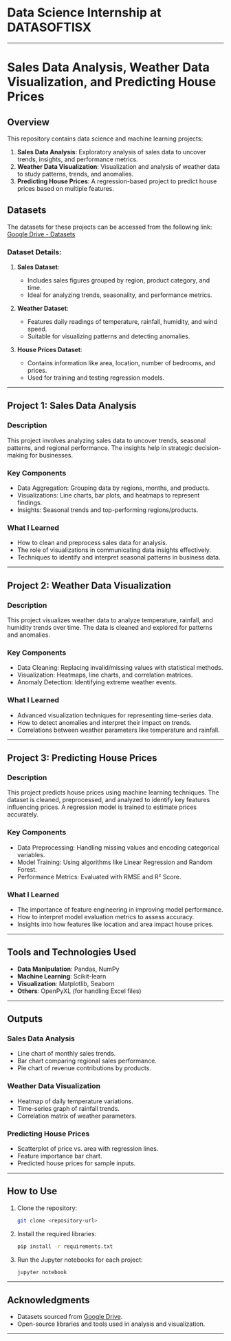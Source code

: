 # Data Science Internship at DATASOFTISX
---

# Sales Data Analysis, Weather Data Visualization, and Predicting House Prices

## Overview
This repository contains data science and machine learning projects:

1. **Sales Data Analysis**: Exploratory analysis of sales data to uncover trends, insights, and performance metrics.
2. **Weather Data Visualization**: Visualization and analysis of weather data to study patterns, trends, and anomalies.
3. **Predicting House Prices**: A regression-based project to predict house prices based on multiple features.

## Datasets
The datasets for these projects can be accessed from the following link:
[Google Drive - Datasets](https://drive.google.com/file/d/1ELIgtz3ZknkfsHpX3qYFfOM8wcVHVofI/view?usp=sharing)

### Dataset Details:
1. **Sales Dataset**:
   - Includes sales figures grouped by region, product category, and time.
   - Ideal for analyzing trends, seasonality, and performance metrics.

2. **Weather Dataset**:
   - Features daily readings of temperature, rainfall, humidity, and wind speed.
   - Suitable for visualizing patterns and detecting anomalies.

3. **House Prices Dataset**:
   - Contains information like area, location, number of bedrooms, and prices.
   - Used for training and testing regression models.

---

## Project 1: Sales Data Analysis

### Description
This project involves analyzing sales data to uncover trends, seasonal patterns, and regional performance. The insights help in strategic decision-making for businesses.

### Key Components
- Data Aggregation: Grouping data by regions, months, and products.
- Visualizations: Line charts, bar plots, and heatmaps to represent findings.
- Insights: Seasonal trends and top-performing regions/products.

### What I Learned
- How to clean and preprocess sales data for analysis.
- The role of visualizations in communicating data insights effectively.
- Techniques to identify and interpret seasonal patterns in business data.

---

## Project 2: Weather Data Visualization

### Description
This project visualizes weather data to analyze temperature, rainfall, and humidity trends over time. The data is cleaned and explored for patterns and anomalies.

### Key Components
- Data Cleaning: Replacing invalid/missing values with statistical methods.
- Visualization: Heatmaps, line charts, and correlation matrices.
- Anomaly Detection: Identifying extreme weather events.

### What I Learned
- Advanced visualization techniques for representing time-series data.
- How to detect anomalies and interpret their impact on trends.
- Correlations between weather parameters like temperature and rainfall.

---

## Project 3: Predicting House Prices

### Description
This project predicts house prices using machine learning techniques. The dataset is cleaned, preprocessed, and analyzed to identify key features influencing prices. A regression model is trained to estimate prices accurately.

### Key Components
- Data Preprocessing: Handling missing values and encoding categorical variables.
- Model Training: Using algorithms like Linear Regression and Random Forest.
- Performance Metrics: Evaluated with RMSE and R² Score.

### What I Learned
- The importance of feature engineering in improving model performance.
- How to interpret model evaluation metrics to assess accuracy.
- Insights into how features like location and area impact house prices.

---

## Tools and Technologies Used
- **Data Manipulation**: Pandas, NumPy
- **Machine Learning**: Scikit-learn
- **Visualization**: Matplotlib, Seaborn
- **Others**: OpenPyXL (for handling Excel files)

---

## Outputs
### Sales Data Analysis
- Line chart of monthly sales trends.
- Bar chart comparing regional sales performance.
- Pie chart of revenue contributions by products.

### Weather Data Visualization
- Heatmap of daily temperature variations.
- Time-series graph of rainfall trends.
- Correlation matrix of weather parameters.

### Predicting House Prices
- Scatterplot of price vs. area with regression lines.
- Feature importance bar chart.
- Predicted house prices for sample inputs.

---

## How to Use
1. Clone the repository:
   ```bash
   git clone <repository-url>
   ```
2. Install the required libraries:
   ```bash
   pip install -r requirements.txt
   ```
3. Run the Jupyter notebooks for each project:
   ```bash
   jupyter notebook
   ```

---

## Acknowledgments
- Datasets sourced from [Google Drive](https://drive.google.com/file/d/1ELIgtz3ZknkfsHpX3qYFfOM8wcVHVofI/view?usp=sharing).
- Open-source libraries and tools used in analysis and visualization.

---
